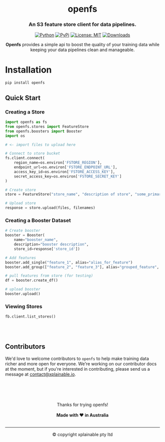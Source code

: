 
<br></br>
<div align="center">
<h1 align="center">openfs</h1>
<h3 align="center">An S3 feature store client for data pipelines.</h3>
    
[![Python](https://img.shields.io/pypi/pyversions/openfs)](https://pypi.org/project/openfs/)
[![PyPi](https://img.shields.io/pypi/v/openfs?color=blue)](https://pypi.org/project/openfs/)
[![License: MIT](https://img.shields.io/badge/license-MIT-blue.svg)](https://github.com/xplainable/openfs/blob/main/LICENSE)
[![Downloads](https://static.pepy.tech/badge/openfs)](https://pepy.tech/project/openfs)
    
**Openfs** provides a simple api to boost the quality of your training data
while keeping your data pipelines clean and manageable.
</div>

# Installation
```shell
pip install openfs
```

## Quick Start
### Creating a Store
``` python
import openfs as fs
from openfs.stores import FeatureStore
from openfs.boosters import Booster
import os

# <- import files to upload here

# Connect to store bucket
fs.client.connect(
    region_name=os.environ['FSTORE_REGION'],
    endpoint_url=os.environ['FSTORE_ENDPOINT_URL'],
    access_key_id=os.environ['FSTORE_ACCESS_KEY'],
    secret_access_key=os.environ['FSTORE_SECRET_KEY']
)

# Create store
store = FeatureStore("store_name", "description of store", "some_primary_key")

# Upload store
response = store.upload(files, filenames)
```

### Creating a Booster Dataset
``` python
# Create booster
booster = Booster(
    name="booster_name",
    description="booster description",
    store_id=response['store_id'])

# Add features
booster.add_single("feature_1", alias="alias_for_feature")
booster.add_group(["feature_2", "feature_3"], alias="grouped_feature", how='sum')

# pull features from store (for testing)
df = booster.create_df()

# upload booster
booster.upload()
```

### Viewing Stores

```python
fb.client.list_stores()
```

<br></br>

## Contributors
We'd love to welcome contributors to ``openfs`` to help make training data
richer and more open for everyone. We're working on our contributor docs at the
moment, but if you're interested in contributing, please send us a message at
contact@xplainable.io.


<div align="center">
<br></br>
<br></br>
Thanks for trying openfs!
<br></br>
<strong>Made with ❤️ in Australia</strong>
<br></br>
<hr>
&copy; copyright xplainable pty ltd
</div>

